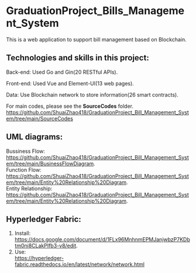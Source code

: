 # GraduationProject_Bills_Management_System
This is a web application to support bill management based on Blockchain.

Technologies and skills in this project:
--
Back-end: Used Go and Gin(20 RESTful APIs).            

Front-end: Used Vue and Element-UI(13 web pages).            

Data: Use Blockchain network to store information(26 smart contracts).   
      
For main codes, please see the **SourceCodes** folder.  
https://github.com/ShuaiZhao418/GraduationProject_Bill_Management_System/tree/main/SourceCodes


UML diagrams:
--    
Bussiness Flow:  
https://github.com/ShuaiZhao418/GraduationProject_Bill_Management_System/tree/main/BusinessFlowDiagram.     
Function Flow:      
https://github.com/ShuaiZhao418/GraduationProject_Bill_Management_System/tree/main/Entity%20Relationship%20Diagram.     
Entity Relationship:   
https://github.com/ShuaiZhao418/GraduationProject_Bill_Management_System/tree/main/Entity%20Relationship%20Diagram.    




Hyperledger Fabric:   
--    
1. Install:   
https://docs.google.com/document/d/1FLx96MnhnmEPMJanjwbzP7KDbtm0ni8CLakPIfb3-v8/edit.   
2. Use:      
https://hyperledger-fabric.readthedocs.io/en/latest/network/network.html
